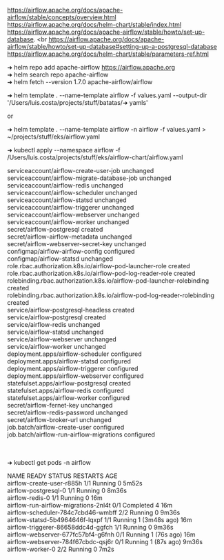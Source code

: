 
https://airflow.apache.org/docs/apache-airflow/stable/concepts/overview.html <br />
https://airflow.apache.org/docs/helm-chart/stable/index.html <br />
https://airflow.apache.org/docs/apache-airflow/stable/howto/set-up-database. <br 
https://airflow.apache.org/docs/apache-airflow/stable/howto/set-up-database#setting-up-a-postgresql-database <br />
https://airflow.apache.org/docs/helm-chart/stable/parameters-ref.html <br />


➜ helm repo add apache-airflow https://airflow.apache.org <br />
➜ helm search repo  apache-airflow <br />
➜ helm fetch --version 1.7.0 apache-airflow/airflow <br />

➜ helm template . --name-template airflow -f values.yaml --output-dir '/Users/luis.costa/projects/stuff/batatas/➜ yamls'

or 

➜ helm template . --name-template airflow -n airflow -f values.yaml > ~/projects/stuff/eks/airflow.yaml


➜ kubectl apply --namespace airflow -f /Users/luis.costa/projects/stuff/eks/airflow-chart/airflow.yaml

serviceaccount/airflow-create-user-job unchanged <br />
serviceaccount/airflow-migrate-database-job unchanged <br />
serviceaccount/airflow-redis unchanged <br />
serviceaccount/airflow-scheduler unchanged <br />
serviceaccount/airflow-statsd unchanged <br />
serviceaccount/airflow-triggerer unchanged <br />
serviceaccount/airflow-webserver unchanged <br />
serviceaccount/airflow-worker unchanged <br />
secret/airflow-postgresql created <br />
secret/airflow-airflow-metadata unchanged <br />
secret/airflow-webserver-secret-key unchanged <br />
configmap/airflow-airflow-config configured <br />
configmap/airflow-statsd unchanged <br />
role.rbac.authorization.k8s.io/airflow-pod-launcher-role created <br />
role.rbac.authorization.k8s.io/airflow-pod-log-reader-role created <br />
rolebinding.rbac.authorization.k8s.io/airflow-pod-launcher-rolebinding created <br />
rolebinding.rbac.authorization.k8s.io/airflow-pod-log-reader-rolebinding created <br />
service/airflow-postgresql-headless created <br />
service/airflow-postgresql created <br />
service/airflow-redis unchanged <br />
service/airflow-statsd unchanged <br />
service/airflow-webserver unchanged <br />
service/airflow-worker unchanged <br />
deployment.apps/airflow-scheduler configured <br />
deployment.apps/airflow-statsd configured <br />
deployment.apps/airflow-triggerer configured <br />
deployment.apps/airflow-webserver configured <br />
statefulset.apps/airflow-postgresql created <br />
statefulset.apps/airflow-redis configured <br />
statefulset.apps/airflow-worker configured <br />
secret/airflow-fernet-key unchanged <br />
secret/airflow-redis-password unchanged <br />
secret/airflow-broker-url unchanged <br />
job.batch/airflow-create-user configured <br />
job.batch/airflow-run-airflow-migrations configured <br />
<br />
<br />


➜  kubectl get pods -n airflow    

NAME                                   READY   STATUS      RESTARTS        AGE <br />
airflow-create-user-r885h              1/1     Running     0               5m52s <br />
airflow-postgresql-0                   1/1     Running     0               8m36s <br />
airflow-redis-0                        1/1     Running     0               16m <br />
airflow-run-airflow-migrations-2nl4t   0/1     Completed   4               16m <br />
airflow-scheduler-784c7cbd46-wmbff     2/2     Running     0               9m36s <br />
airflow-statsd-5b4964646f-lqxpf        1/1     Running     1 (3m48s ago)   16m <br />
airflow-triggerer-86658ddc4d-ggfch     1/1     Running     0               9m36s <br />
airflow-webserver-677fc57bf4-g6fnh     0/1     Running     1 (76s ago)     16m <br />
airflow-webserver-784f67cbdc-qsj6r     0/1     Running     1 (87s ago)     9m36s <br />
airflow-worker-0                       2/2     Running     0               7m2s <br />
